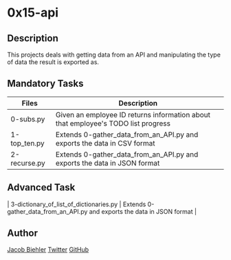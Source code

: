 # 0x15-api

## Description

This projects deals with getting data from an API and manipulating the type of data the result is exported as.

## Mandatory Tasks

| Files | Description |
| ----- | ----------- |
| 0-subs.py | Given an employee ID returns information about that employee's TODO list progress |
| 1-top_ten.py | Extends 0-gather_data_from_an_API.py and exports the data in CSV format |
| 2-recurse.py | Extends 0-gather_data_from_an_API.py and exports the data in JSON format |

## Advanced Task

| 3-dictionary_of_list_of_dictionaries.py | Extends 0-gather_data_from_an_API.py and exports the data in JSON format |

## Author

[Jacob Biehler](https://www.linkedin.com/in/jacob-biehler-475573139/)
[Twitter](https://twitter.com/Biehlerj)
[GitHub](https://github.com/biehlerj)
